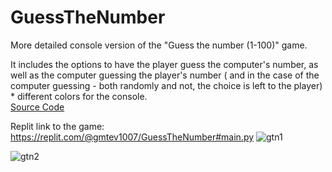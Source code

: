 # GuessTheNumber
More detailed console version of the "Guess the number (1-100)" game.  

It includes the options to have the player guess the computer's number, as well as the computer guessing the player's number ( and in the case of the computer guessing - both randomly and not, the choice is left to the player) * different colors for the console.  
[Source Code](guess_the_number.py)  

Replit link to the game: https://replit.com/@gmtev1007/GuessTheNumber#main.py
![gtn1](https://github.com/gmtev/GuessTheNumber/assets/145558375/797731d2-9a51-4c4d-af85-061cabc68150)  

![gtn2](https://github.com/gmtev/GuessTheNumber/assets/145558375/913fd33c-2ec1-44eb-a2fb-ee5cdb91e494)


